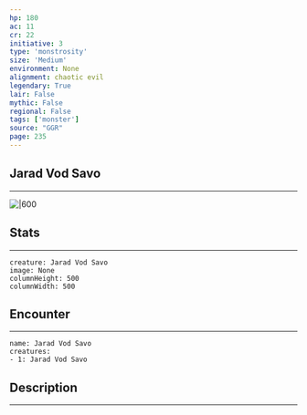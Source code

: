 ```yaml
---
hp: 180
ac: 11
cr: 22
initiative: 3
type: 'monstrosity'    
size: 'Medium'
environment: None
alignment: chaotic evil
legendary: True
lair: False
mythic: False
regional: False
tags: ['monster']
source: "GGR"
page: 235
---
```


## Jarad Vod Savo
---

![|600](D:/Program%20Files/5e.tools/img/bestiary/GGR/Jarad%20Vod%20Savo.jpg)

## Stats
---

```statblock
creature: Jarad Vod Savo
image: None
columnHeight: 500
columnWidth: 500
```

## Encounter
---

```encounter-table
name: Jarad Vod Savo
creatures:
- 1: Jarad Vod Savo
```

## Description
---




